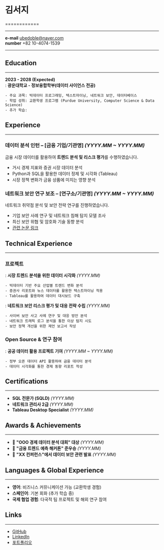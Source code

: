 # 김서지
============

-------------------     ----------------------------
**e-mail**                     ubedoble@naver.com  
**number**                    +82 10-4074-1539  
-------------------     ----------------------------

## Education
---------
**2023 - 2028 (Expected)**  
:   **광운대학교 - 정보융합학부(데이터 사이언스 전공)**  

    - 주요 과목: 빅데이터 프로그래밍, 텍스트마이닝, 네트워크 보안, 데이터베이스  
    - 학업 성취: 교환학생 프로그램 (Purdue University, Computer Science & Data Science)  
    - 추가 학습:  

## Experience
---------
### **데이터 분석 인턴 – [금융 기업/기관명]** *(YYYY.MM ~ YYYY.MM)*  
금융 시장 데이터를 활용하여 **트렌드 분석 및 리스크 평가**를 수행하였습니다.  

- 거시 경제 지표와 증권 시장 데이터 분석  
- Python과 SQL을 활용한 데이터 정제 및 시각화 (Tableau)  
- 시장 정책 변화가 금융 상품에 미치는 영향 분석  

### **네트워크 보안 연구 보조 – [연구소/기관명]** *(YYYY.MM ~ YYYY.MM)*  
네트워크 취약점 분석 및 보안 전략 연구를 진행하였습니다.  

- 기업 보안 사례 연구 및 네트워크 침해 탐지 모델 조사  
- 최신 보안 위협 및 암호화 기술 동향 분석  
- [관련 논문 링크](http://www.google.com)  

## Technical Experience
--------------------

### **프로젝트**  
:   **시장 트렌드 분석을 위한 데이터 시각화** *(YYYY.MM)*  

    - 빅데이터 기반 주요 산업별 트렌드 변화 분석  
    - 증권사 리포트와 뉴스 데이터를 활용한 텍스트마이닝 적용  
    - Tableau를 활용하여 데이터 대시보드 구축  

:   **네트워크 보안 리스크 평가 및 대응 전략 수립** *(YYYY.MM)*  

    - 사이버 보안 사고 사례 연구 및 대응 방안 분석  
    - 네트워크 트래픽 로그 분석을 통한 이상 탐지 시도  
    - 보안 정책 개선을 위한 제언 보고서 작성  

### **Open Source & 연구 참여**  
:   **공공 데이터 활용 프로젝트 기여** *(YYYY.MM ~ YYYY.MM)*  

    - 정부 오픈 데이터 API 활용하여 금융 데이터 분석  
    - 데이터 시각화를 통한 경제 동향 리포트 작성  

## Certifications
--------------------
- **SQL 전문가 (SQLD)** *(YYYY.MM)*  
- **네트워크 관리사 2급** *(YYYY.MM)*  
- **Tableau Desktop Specialist** *(YYYY.MM)*  

## Awards & Achievements
--------------------
- 🥇 **"OOO 경제 데이터 분석 대회" 대상** *(YYYY.MM)*  
- 🥈 **"금융 트렌드 예측 해커톤" 준우승** *(YYYY.MM)*  
- 🎤 **"XX 컨퍼런스"에서 데이터 보안 관련 발표** *(YYYY.MM)*  

## Languages & Global Experience
--------------------
- **영어**: 비즈니스 커뮤니케이션 가능 (교환학생 경험)  
- **스페인어**: 기본 회화 (추가 학습 중)  
- **국제 협업 경험**: 다국적 팀 프로젝트 및 해외 연구 참여  

## Links
--------------------
- [GitHub](https://github.com/사용자)  
- [LinkedIn](https://linkedin.com/in/사용자)  
- [포트폴리오](https://사용자.com)  


